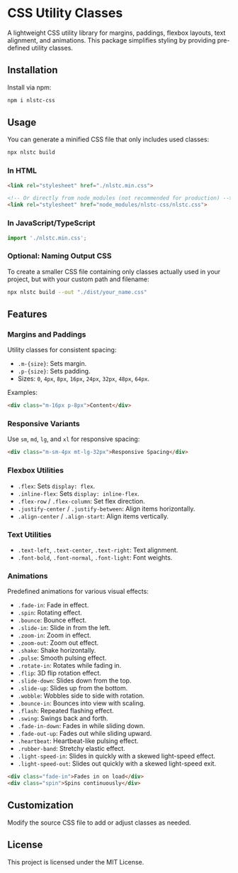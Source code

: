 
# CSS Utility Classes

A lightweight CSS utility library for margins, paddings, flexbox layouts, text alignment, and animations. This package simplifies styling by providing pre-defined utility classes.

## Installation

Install via npm:

```bash
npm i nlstc-css
```

## Usage

You can generate a minified CSS file that only includes used classes:

```bash
npx nlstc build
```

### In HTML
```html
<link rel="stylesheet" href="./nlstc.min.css">
```

```html
<!-- Or directly from node_modules (not recommended for production) -->
<link rel="stylesheet" href="node_modules/nlstc-css/nlstc.css">
```

### In JavaScript/TypeScript
```javascript
import './nlstc.min.css';
```

### Optional: Naming Output CSS

To create a smaller CSS file containing only classes actually used in your project, but with your custom path and filename:

```bash
npx nlstc build --out "./dist/your_name.css"
```

## Features

### Margins and Paddings
Utility classes for consistent spacing:
- `.m-{size}`: Sets margin.
- `.p-{size}`: Sets padding.
- Sizes: `0`, `4px`, `8px`, `16px`, `24px`, `32px`, `48px`, `64px`.

Examples:
```html
<div class="m-16px p-8px">Content</div>
```

### Responsive Variants
Use `sm`, `md`, `lg`, and `xl` for responsive spacing:
```html
<div class="m-sm-4px mt-lg-32px">Responsive Spacing</div>
```

### Flexbox Utilities
- `.flex`: Sets `display: flex`.
- `.inline-flex`: Sets `display: inline-flex`.
- `.flex-row` / `.flex-column`: Set flex direction.
- `.justify-center` / `.justify-between`: Align items horizontally.
- `.align-center` / `.align-start`: Align items vertically.

### Text Utilities
- `.text-left`, `.text-center`, `.text-right`: Text alignment.
- `.font-bold`, `.font-normal`, `.font-light`: Font weights.

### Animations
Predefined animations for various visual effects:

- `.fade-in`: Fade in effect.  
- `.spin`: Rotating effect.  
- `.bounce`: Bounce effect.  
- `.slide-in`: Slide in from the left.  
- `.zoom-in`: Zoom in effect.  
- `.zoom-out`: Zoom out effect.  
- `.shake`: Shake horizontally.  
- `.pulse`: Smooth pulsing effect.  
- `.rotate-in`: Rotates while fading in.  
- `.flip`: 3D flip rotation effect.  
- `.slide-down`: Slides down from the top.  
- `.slide-up`: Slides up from the bottom.  
- `.wobble`: Wobbles side to side with rotation.  
- `.bounce-in`: Bounces into view with scaling.  
- `.flash`: Repeated flashing effect.  
- `.swing`: Swings back and forth.  
- `.fade-in-down`: Fades in while sliding down.  
- `.fade-out-up`: Fades out while sliding upward.  
- `.heartbeat`: Heartbeat-like pulsing effect.  
- `.rubber-band`: Stretchy elastic effect.  
- `.light-speed-in`: Slides in quickly with a skewed light-speed effect.  
- `.light-speed-out`: Slides out quickly with a skewed light-speed exit.

```html
<div class="fade-in">Fades in on load</div>
<div class="spin">Spins continuously</div>
```

## Customization

Modify the source CSS file to add or adjust classes as needed.

## License

This project is licensed under the MIT License.
